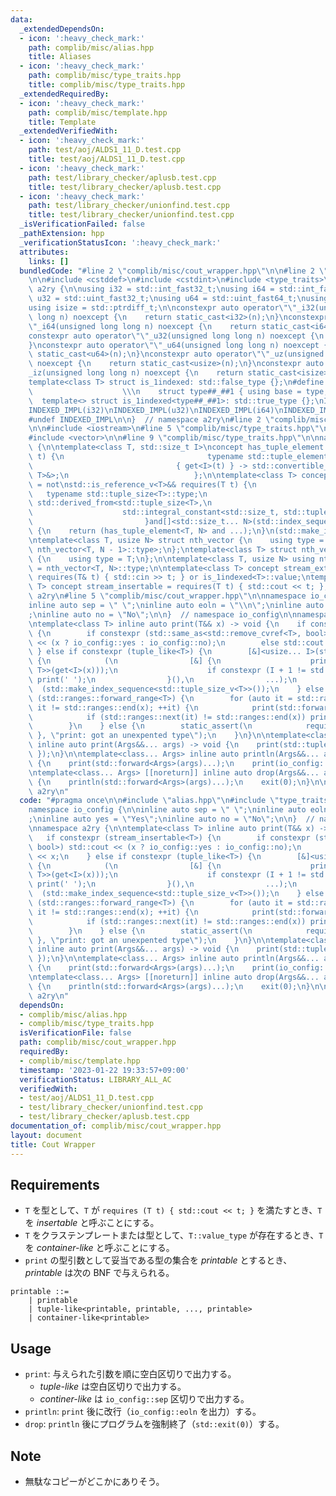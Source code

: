 ```yaml
---
data:
  _extendedDependsOn:
  - icon: ':heavy_check_mark:'
    path: complib/misc/alias.hpp
    title: Aliases
  - icon: ':heavy_check_mark:'
    path: complib/misc/type_traits.hpp
    title: complib/misc/type_traits.hpp
  _extendedRequiredBy:
  - icon: ':heavy_check_mark:'
    path: complib/misc/template.hpp
    title: Template
  _extendedVerifiedWith:
  - icon: ':heavy_check_mark:'
    path: test/aoj/ALDS1_11_D.test.cpp
    title: test/aoj/ALDS1_11_D.test.cpp
  - icon: ':heavy_check_mark:'
    path: test/library_checker/aplusb.test.cpp
    title: test/library_checker/aplusb.test.cpp
  - icon: ':heavy_check_mark:'
    path: test/library_checker/unionfind.test.cpp
    title: test/library_checker/unionfind.test.cpp
  _isVerificationFailed: false
  _pathExtension: hpp
  _verificationStatusIcon: ':heavy_check_mark:'
  attributes:
    links: []
  bundledCode: "#line 2 \"complib/misc/cout_wrapper.hpp\"\n\n#line 2 \"complib/misc/alias.hpp\"\
    \n\n#include <cstddef>\n#include <cstdint>\n#include <type_traits>\n\nnamespace\
    \ a2ry {\n\nusing i32 = std::int_fast32_t;\nusing i64 = std::int_fast64_t;\nusing\
    \ u32 = std::uint_fast32_t;\nusing u64 = std::uint_fast64_t;\nusing usize = std::size_t;\n\
    using isize = std::ptrdiff_t;\n\nconstexpr auto operator\"\"_i32(unsigned long\
    \ long n) noexcept {\n    return static_cast<i32>(n);\n}\nconstexpr auto operator\"\
    \"_i64(unsigned long long n) noexcept {\n    return static_cast<i64>(n);\n}\n\
    constexpr auto operator\"\"_u32(unsigned long long n) noexcept {\n    return static_cast<u32>(n);\n\
    }\nconstexpr auto operator\"\"_u64(unsigned long long n) noexcept {\n    return\
    \ static_cast<u64>(n);\n}\nconstexpr auto operator\"\"_uz(unsigned long long n)\
    \ noexcept {\n    return static_cast<usize>(n);\n}\nconstexpr auto operator\"\"\
    _iz(unsigned long long n) noexcept {\n    return static_cast<isize>(n);\n}\n\n\
    template<class T> struct is_1indexed: std::false_type {};\n#define INDEXED_IMPL(type)\
    \                    \\\n    struct type##_##1 { using base = type; }; \\\n  \
    \  template<> struct is_1indexed<type##_##1>: std::true_type {};\nINDEXED_IMPL(int)\n\
    INDEXED_IMPL(i32)\nINDEXED_IMPL(u32)\nINDEXED_IMPL(i64)\nINDEXED_IMPL(u64)\nINDEXED_IMPL(usize)\n\
    #undef INDEXED_IMPL\n\n}  // namespace a2ry\n#line 2 \"complib/misc/type_traits.hpp\"\
    \n\n#include <iostream>\n#line 5 \"complib/misc/type_traits.hpp\"\n#include <utility>\n\
    #include <vector>\n\n#line 9 \"complib/misc/type_traits.hpp\"\n\nnamespace a2ry\
    \ {\n\ntemplate<class T, std::size_t I>\nconcept has_tuple_element = requires(T\
    \ t) {\n                                typename std::tuple_element_t<I, std::remove_cvref_t<T>>;\n\
    \                                { get<I>(t) } -> std::convertible_to<std::tuple_element_t<I,\
    \ T>&>;\n                            };\n\ntemplate<class T> concept tuple_like\
    \ = not\nstd::is_reference_v<T>&& requires(T t) {\n                          \
    \   typename std::tuple_size<T>::type;\n                             requires\
    \ std::derived_from<std::tuple_size<T>,\n                                    \
    \                    std::integral_constant<std::size_t, std::tuple_size_v<T>>>;\n\
    \                         }and[]<std::size_t... N>(std::index_sequence<N...>)\
    \ {\n    return (has_tuple_element<T, N> and ...);\n}\n(std::make_index_sequence<std::tuple_size_v<T>>());\n\
    \ntemplate<class T, usize N> struct nth_vector {\n    using type = std::vector<typename\
    \ nth_vector<T, N - 1>::type>;\n};\ntemplate<class T> struct nth_vector<T, 0>\
    \ {\n    using type = T;\n};\n\ntemplate<class T, usize N> using nth_vector_t\
    \ = nth_vector<T, N>::type;\n\ntemplate<class T> concept stream_extractable =\
    \ requires(T& t) { std::cin >> t; } or is_1indexed<T>::value;\ntemplate<class\
    \ T> concept stream_insertable = requires(T t) { std::cout << t; };\n\n}  // namespace\
    \ a2ry\n#line 5 \"complib/misc/cout_wrapper.hpp\"\n\nnamespace io_config {\n\n\
    inline auto sep = \" \";\ninline auto eoln = \"\\n\";\ninline auto yes = \"Yes\"\
    ;\ninline auto no = \"No\";\n\n}  // namespace io_config\n\nnamespace a2ry {\n\
    \ntemplate<class T> inline auto print(T&& x) -> void {\n    if constexpr (stream_insertable<T>)\
    \ {\n        if constexpr (std::same_as<std::remove_cvref<T>, bool>) std::cout\
    \ << (x ? io_config::yes : io_config::no);\n        else std::cout << x;\n   \
    \ } else if constexpr (tuple_like<T>) {\n        [&]<usize... I>(std::index_sequence<I...>)->void\
    \ {\n            (\n                [&] {\n                    print(std::forward<std::tuple_element_t<I,\
    \ T>>(get<I>(x)));\n                    if constexpr (I + 1 != std::tuple_size_v<T>)\
    \ print(' ');\n                }(),\n                ...);\n        }\n      \
    \  (std::make_index_sequence<std::tuple_size_v<T>>());\n    } else if constexpr\
    \ (std::ranges::forward_range<T>) {\n        for (auto it = std::ranges::begin(x);\
    \ it != std::ranges::end(x); ++it) {\n            print(std::forward<decltype(*it)>(*it));\n\
    \            if (std::ranges::next(it) != std::ranges::end(x)) print(io_config::sep);\n\
    \        }\n    } else {\n        static_assert(\n            requires(T) { requires(false);\
    \ }, \"print: got an unexpented type\");\n    }\n}\n\ntemplate<class... Args>\
    \ inline auto print(Args&&... args) -> void {\n    print(std::tuple{ std::forward<Args>(args)...\
    \ });\n}\n\ntemplate<class... Args> inline auto println(Args&&... args) -> void\
    \ {\n    print(std::forward<Args>(args)...);\n    print(io_config::eoln);\n}\n\
    \ntemplate<class... Args> [[noreturn]] inline auto drop(Args&&... args) -> void\
    \ {\n    println(std::forward<Args>(args)...);\n    exit(0);\n}\n\n}  // namespace\
    \ a2ry\n"
  code: "#pragma once\n\n#include \"alias.hpp\"\n#include \"type_traits.hpp\"\n\n\
    namespace io_config {\n\ninline auto sep = \" \";\ninline auto eoln = \"\\n\"\
    ;\ninline auto yes = \"Yes\";\ninline auto no = \"No\";\n\n}  // namespace io_config\n\
    \nnamespace a2ry {\n\ntemplate<class T> inline auto print(T&& x) -> void {\n \
    \   if constexpr (stream_insertable<T>) {\n        if constexpr (std::same_as<std::remove_cvref<T>,\
    \ bool>) std::cout << (x ? io_config::yes : io_config::no);\n        else std::cout\
    \ << x;\n    } else if constexpr (tuple_like<T>) {\n        [&]<usize... I>(std::index_sequence<I...>)->void\
    \ {\n            (\n                [&] {\n                    print(std::forward<std::tuple_element_t<I,\
    \ T>>(get<I>(x)));\n                    if constexpr (I + 1 != std::tuple_size_v<T>)\
    \ print(' ');\n                }(),\n                ...);\n        }\n      \
    \  (std::make_index_sequence<std::tuple_size_v<T>>());\n    } else if constexpr\
    \ (std::ranges::forward_range<T>) {\n        for (auto it = std::ranges::begin(x);\
    \ it != std::ranges::end(x); ++it) {\n            print(std::forward<decltype(*it)>(*it));\n\
    \            if (std::ranges::next(it) != std::ranges::end(x)) print(io_config::sep);\n\
    \        }\n    } else {\n        static_assert(\n            requires(T) { requires(false);\
    \ }, \"print: got an unexpented type\");\n    }\n}\n\ntemplate<class... Args>\
    \ inline auto print(Args&&... args) -> void {\n    print(std::tuple{ std::forward<Args>(args)...\
    \ });\n}\n\ntemplate<class... Args> inline auto println(Args&&... args) -> void\
    \ {\n    print(std::forward<Args>(args)...);\n    print(io_config::eoln);\n}\n\
    \ntemplate<class... Args> [[noreturn]] inline auto drop(Args&&... args) -> void\
    \ {\n    println(std::forward<Args>(args)...);\n    exit(0);\n}\n\n}  // namespace\
    \ a2ry\n"
  dependsOn:
  - complib/misc/alias.hpp
  - complib/misc/type_traits.hpp
  isVerificationFile: false
  path: complib/misc/cout_wrapper.hpp
  requiredBy:
  - complib/misc/template.hpp
  timestamp: '2023-01-22 19:33:57+09:00'
  verificationStatus: LIBRARY_ALL_AC
  verifiedWith:
  - test/aoj/ALDS1_11_D.test.cpp
  - test/library_checker/unionfind.test.cpp
  - test/library_checker/aplusb.test.cpp
documentation_of: complib/misc/cout_wrapper.hpp
layout: document
title: Cout Wrapper
---
```


## Requirements
- `T` を型として、`T` が `requires (T t) { std::cout << t; }` を満たすとき、`T` を *insertable* と呼ぶことにする。
- `T` をクラステンプレートまたは型として、`T::value_type` が存在するとき、`T` を *container-like* と呼ぶことにする。
- `print` の型引数として妥当である型の集合を *printable* とするとき、*printable* は次の BNF で与えられる。
```
printable ::=
    | printable
    | tuple-like<printable, printable, ..., printable>
    | container-like<printable>
```

## Usage
- `print`: 与えられた引数を順に空白区切りで出力する。
  - *tuple-like* は空白区切りで出力する。
  - *continer-like* は `io_config::sep` 区切りで出力する。
- `println`: `print` 後に改行（`io_config::eoln` を出力）する。
- `drop`: `println` 後にプログラムを強制終了（`std::exit(0)`）する。

## Note
- 無駄なコピーがどこかにありそう。
